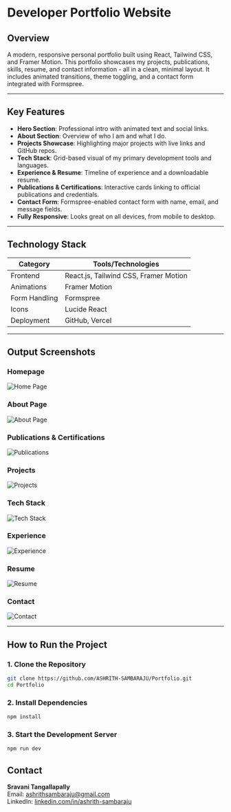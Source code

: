 # Developer Portfolio Website

## Overview  
A modern, responsive personal portfolio built using React, Tailwind CSS, and Framer Motion. This portfolio showcases my projects, publications, skills, resume, and contact information - all in a clean, minimal layout. It includes animated transitions, theme toggling, and a contact form integrated with Formspree.

---

## Key Features  

- **Hero Section**: Professional intro with animated text and social links.
- **About Section**: Overview of who I am and what I do.
- **Projects Showcase**: Highlighting major projects with live links and GitHub repos.
- **Tech Stack**: Grid-based visual of my primary development tools and languages.
- **Experience & Resume**: Timeline of experience and a downloadable resume.
- **Publications & Certifications**: Interactive cards linking to official publications and credentials.
- **Contact Form**: Formspree-enabled contact form with name, email, and message fields.
- **Fully Responsive**: Looks great on all devices, from mobile to desktop.

---

## Technology Stack

| Category         | Tools/Technologies                        |
|------------------|-------------------------------------------|
| Frontend         | React.js, Tailwind CSS, Framer Motion     |
| Animations       | Framer Motion                             |
| Form Handling    | Formspree                                  |
| Icons            | Lucide React                              |
| Deployment       | GitHub, Vercel                            |

---

## Output Screenshots

### Homepage  
![Home Page](public/outputs/1homepage.png)

### About Page  
![About Page](public/outputs/2aboutpage.png)

### Publications & Certifications  
![Publications](public/outputs/3pubandcert.png)

### Projects  
![Projects](public/outputs/4projects.png)

### Tech Stack  
![Tech Stack](public/outputs/5techstack.png)

### Experience  
![Experience](public/outputs/6exp.png)

### Resume  
![Resume](public/outputs/7resume.png)

### Contact  
![Contact](public/outputs/8contact.png)

---

## How to Run the Project

### 1. Clone the Repository

```bash
git clone https://github.com/ASHRITH-SAMBARAJU/Portfolio.git
cd Portfolio
```

### 2. Install Dependencies

```bash
npm install
```

### 3. Start the Development Server

```bash
npm run dev
```

## Contact

**Sravani Tangallapally**  
Email: [ashrithsambaraju@gmail.com](mailto:ashrithsambaraju@gmail.com)  
LinkedIn: [linkedin.com/in/ashrith-sambaraju](https://www.linkedin.com/in/ashrith-sambaraju)  






